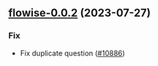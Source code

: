 

## [flowise-0.0.2](https://github.com/truecharts/charts/compare/flowise-0.0.1...flowise-0.0.2) (2023-07-27)

### Fix

- Fix duplicate question ([#10886](https://github.com/truecharts/charts/issues/10886))
  
  